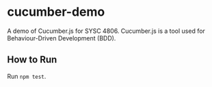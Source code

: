 # cucumber-demo
A demo of Cucumber.js for SYSC 4806. Cucumber.js is a tool used for Behaviour-Driven Development (BDD).
## How to Run
Run ```npm test```.
